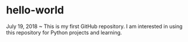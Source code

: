 # hello-world
July 19, 2018 ~
This is my first GitHub repository.
I am interested in using this repository for Python projects and learning.
